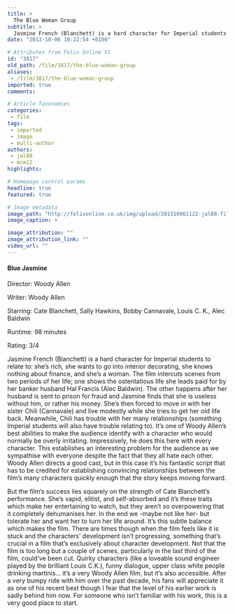 ```yaml
---
title: >
  The Blue Woman Group
subtitle: >
  Jasmine French (Blanchett) is a hard character for Imperial students to relate to: she’s rich, she wants to go into interior decorating, she knows nothing about finance, and she’s a woman. The film intercuts scenes from two periods of her life; one shows the ostentatious life she leads paid for by h
date: "2013-10-06 10:22:54 +0100"

# Attributes from Felix Online V1
id: "3817"
old_path: /film/3817/the-blue-woman-group
aliases:
 - /film/3817/the-blue-woman-group
imported: true
comments:

# Article Taxonomies
categories:
 - film
tags:
 - imported
 - image
 - multi-author
authors:
 - jal08
 - mcm12
highlights:

# Homepage control params
headline: true
featured: true

# Image metadata
image_path: "http://felixonline.co.uk/img/upload/201310061122-jal08-film_bllue-jasmine.jpg"
image_caption: >

image_attribution: ""
image_attribution_link: ""
video_url: ""
---
```


####  Blue Jasmine

Director: Woody Allen

Writer: Woody Allen

Starring: Cate Blanchett, Sally Hawkins, Bobby Cannavale, Louis C. K., Alec Baldwin

Runtime: 98 minutes

Rating: 3/4

Jasmine French (Blanchett) is a hard character for Imperial students to relate to: she’s rich, she wants to go into interior decorating, she knows nothing about finance, and she’s a woman. The film intercuts scenes from two periods of her life; one shows the ostentatious life she leads paid for by her banker husband Hal Francis (Alec Baldwin). The other happens after her husband is sent to prison for fraud and Jasmine finds that she is useless without him, or rather his money. She’s then forced to move in with her sister Chili (Cannavale) and live modestly while she tries to get her old life back. Meanwhile, Chili has trouble with her many relationships (something Imperial students will also have trouble relating to).
 It’s one of Woody Allen’s best abilities to make the audience identify with a character who would normally be overly irritating. Impressively, he does this here with every character. This establishes an interesting problem for the audience as we sympathise with everyone despite the fact that they all hate each other. Woody Allen directs a good cast, but in this case it’s his fantastic script that has to be credited for establishing convincing relationships between the film’s many characters quickly enough that the story keeps moving forward.

But the film’s success lies squarely on the strength of Cate Blanchett’s performance. She’s vapid, elitist, and self-absorbed and it’s these traits which make her entertaining to watch, but they aren’t so overpowering that it completely dehumanises her. In the end we -maybe not like her- but tolerate her and want her to turn her life around. It’s this subtle balance which makes the film. There are times though when the film feels like it is stuck and the characters’ development isn’t progressing, something that’s crucial in a film that’s exclusively about character development. Not that the film is too long but a couple of scenes, particularly in the last third of the film, could’ve been cut.
 Quirky characters (like a loveable sound engineer played by the brilliant Louis C.K.), funny dialogue, upper class white people drinking martinis... it’s a very Woody Allen film, but it’s also accessible. After a very bumpy ride with him over the past decade, his fans will appreciate it as one of his recent best though I fear that the level of his earlier work is sadly behind him now. For someone who isn’t familiar with his work, this is a very good place to start.
